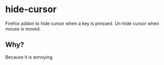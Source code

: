 # hide-cursor

Firefox addon to hide cursor when a key is pressed. Un-hide cursor when mouse is moved.

## Why?

Because it is annoying.